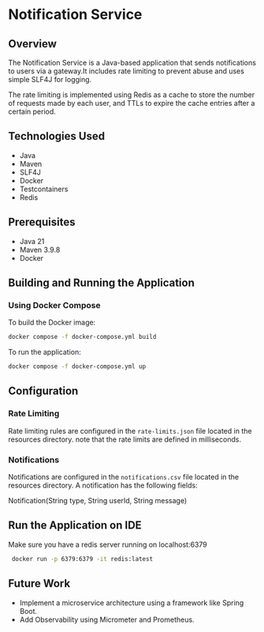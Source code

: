 # Notification Service

## Overview

The Notification Service is a Java-based application that sends notifications 
to users via a gateway.It includes rate limiting to prevent abuse and uses simple SLF4J for logging.

The rate limiting is implemented using Redis as a cache to store the number of requests made by each user,
and TTLs to expire the cache entries after a certain period.

## Technologies Used

- Java
- Maven
- SLF4J
- Docker
- Testcontainers
- Redis

## Prerequisites

- Java 21
- Maven 3.9.8
- Docker


## Building and Running the Application

### Using Docker Compose

To build the Docker image:

```sh
docker compose -f docker-compose.yml build
```

To run the application:

```sh
docker compose -f docker-compose.yml up
```

## Configuration

### Rate Limiting

Rate limiting rules are configured in the `rate-limits.json` file located in the resources directory.
note that the rate limits are defined in milliseconds.

### Notifications

Notifications are configured in the `notifications.csv` file located in the resources directory.
A notification has the following fields: 

Notification(String type, String userId, String message)

## Run the Application on IDE

Make sure you have a redis server running on localhost:6379

```sh
 docker run -p 6379:6379 -it redis:latest 
```

## Future Work

- Implement a microservice architecture using a framework like Spring Boot.
- Add Observability using Micrometer and Prometheus.
